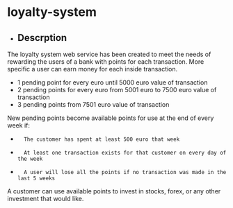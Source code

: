 # loyalty-system

- ## Descrption

The loyalty system web service has been created to meet the needs of rewarding the users of a bank with points for each transaction. More specific a user can earn money for each inside transaction.

- 1 pending point for every euro until 5000 euro value of transaction
- 2 pending points for every euro from 5001 euro to 7500 euro value of transaction
- 3 pending points from 7501 euro value of transaction

New pending points become  available points for use at the end of every week if:

-       The customer has spent at least 500 euro that week

-       At least one transaction exists for that customer on every day of the week

-       A user will lose all the points if no transaction was made in the last 5 weeks

A customer can use available points to invest in stocks, forex, or any other investment that would like.


